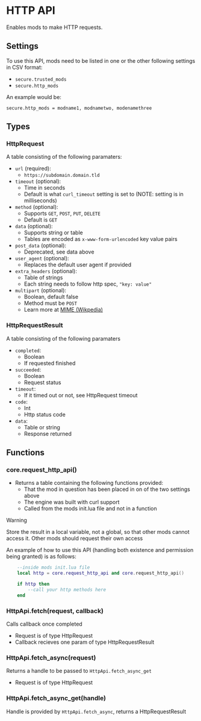 # HTTP API

Enables mods to make HTTP requests.

## Settings

To use this API, mods need to be listed in one or the other following 
settings in CSV format:
* `secure.trusted_mods`
* `secure.http_mods`

An example would be:

```
secure.http_mods = modname1, modnametwo, modenamethree
```

## Types

### HttpRequest

A table consisting of the following paramaters:

* `url` (required): 
  * `https://subdomain.domain.tld`
* `timeout` (optional): 
  * Time in seconds
  * Default is what `curl_timeout` setting is set to (NOTE: setting is 
    in milliseconds)
* `method` (optional):
  * Supports `GET`, `POST`, `PUT`, `DELETE`
  * Default is `GET`
* `data` (optional):
  * Supports string or table
  * Tables are encoded as `x-www-form-urlencoded` key value pairs
* `post_data` (optional):
  * Deprecated, see data above
* `user_agent` (optional):
  * Replaces the default user agent if provided
* `extra_headers` (optional):
  * Table of strings
  * Each string needs to follow http spec, `"key: value"`
* `multipart` (optional):
  * Boolean, default false
  * Method must be `POST`
  * Learn more at [MIME (Wikpedia)](https://en.wikipedia.org/wiki/MIME#Multipart_messages)

### HttpRequestResult

A table consisting of the following paramaters

* `completed`:
  * Boolean
  * If requested finished
* `succeeded`:
  * Boolean
  * Request status
* `timeout`:
  * If it timed out or not, see HttpRequest timeout
* `code`:
  * Int
  * Http status code
* `data`:
  * Table or string
  * Response returned

## Functions

### core.request_http_api()

* Returns a table containing the following functions provided:
  * That the mod in question has been placed in on of the two 
    settings above
  * The engine was built with curl support
  * Called from the mods init.lua file and not in a function

> [!WARNING]  
> Store the result in a local variable, not a global, so that 
> other mods cannot access it. Other mods should request their own 
> access

An example of how to use this API (handling both existence and permission 
being granted) is as follows:
```lua
    --inside mods init.lua file
    local http = core.request_http_api and core.request_http_api()

    if http then
        --call your http methods here
    end
```

### HttpApi.fetch(request, callback)

Calls callback once completed

* Request is of type HttpRequest
* Callback recieves one param of type HttpRequestResult

### HttpApi.fetch_async(request)

Returns a handle to be passed to `HttpApi.fetch_async_get`

* Request is of type HttpRequest

### HttpApi.fetch_async_get(handle)

Handle is provided by `HttpApi.fetch_async`, returns a HttpRequestResult